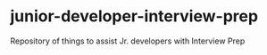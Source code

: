# junior-developer-interview-prep
Repository of things to assist Jr. developers with Interview Prep
